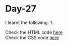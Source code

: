 # Day-27


I learnt the following:
1. 

Check the HTML code [here](./.html)  
Check the CSS code [here](./.css)
